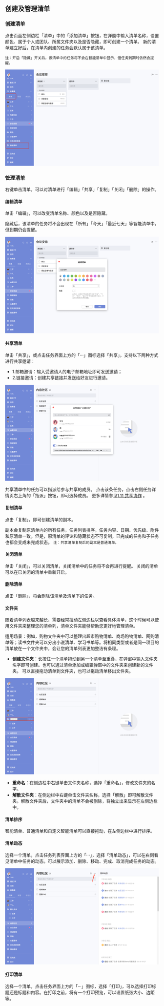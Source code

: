## 创建及管理清单

### 创建清单

点击页面左侧边栏「清单」中的「添加清单」按钮，在弹窗中输入清单名称，设置颜色、属于个人或团队、所属文件夹以及是否隐藏，即可创建一个清单。 新的清单建立好后，在清单内创建的任务会默认属于该清单。

`注：开启「隐藏」开关后，该清单中的任务将不会在智能清单中显示，但任务到期时依然会提醒。`

![images35](../../images/mac/28.png)

### 管理清单

右键单击清单，可以对清单进行「编辑」「共享」「复制」「关闭」「删除」的操作。

#### 编辑清单

单击「编辑」，可以改变清单名称、颜色以及是否隐藏。

隐藏后，该清单的任务将不会出现在「所有」「今天」「最近七天」等智能清单中，但到期仍会提醒。

![images35](../../images/mac/29.png)

#### 共享清单

单击「共享」，或点击任务界面上方的「···」图标选择「共享」，支持以下两种方式进行共享邀请：

* 1.邮箱邀请：输入受邀请人的电子邮箱地址即可发送邀请；
* 2.链接邀请：创建共享链接并发送给好友进行邀请。

![images35](../../images/mac/30.png)

共享清单中的任务可以指派给参与共享的成员。 点击该条任务，点击右侧任务详情页右上角的「指派」按钮，即可选择成员。 更多详情参见[1.11 共享协作](../ios_app/5_share_lists.md) 。

#### 复制清单

点击「复制」，即可创建清单的副本。

副本会复制原清单内的所有任务，任务列表排序，任务内容、日期、优先级、附件和原清单一致。但是，原清单的评论和隐藏状态不可复制，已完成的任务和子任务也都会变成未完成状态。
`注：共享清单复制后的副本是普通清单。`

#### 关闭清单

单击「关闭」，可以关闭清单，关闭清单中的任务将不会再进行提醒。 关闭的清单可以在已关闭的清单中重新开启。

#### 删除清单

点击「删除」，将会删除该清单及清单下的任务。

#### 文件夹

随着清单列表越来越长，需要经常拉动左侧边栏以查看具体清单，这个时候可以使用文件夹来整理您的清单列，清单文件夹能够帮助您更好地管理清单。

适用场景：例如，购物文件夹中可以整理出超市购物清单、商场购物清单、网购清单等；读书文件夹可以分出小说清单、学习书单等。将相同类型或者是同一项目的清单放在一个文件夹中，会让您的清单列表更加整洁有条理。

* **创建文件夹**：长按住一个清单拖动到另一个清单至重叠，在弹窗中输入文件夹名字即可创建。也可以通过清单添加或编辑弹窗中的文件夹来创建新的文件夹。 可以直接拖动清单到文件夹，也可以拖动清单移出文件夹。

![images35](../../images/mac/31.png)

* **重命名**：在侧边栏中右键单击文件夹名称，选择「重命名」，修改文件夹的名字。
* **解散文件夹**：在侧边栏中右键单击文件夹名称，选择「解散」即可解散文件夹。解散文件夹后，文件夹中的清单不会被删除，将独立出来显示在左侧边栏中。 

#### 清单排序

智能清单、普通清单和自定义智能清单可以直接拖动，在左侧边栏中进行排序。

#### 清单动态

选择一个清单，点击任务列表界面上方的「···」，选择「清单动态」，可以在右侧看见清单中任务的动态。可以展示添加、删除、移动、完成、取消完成任务的动态。

![images35](../../images/mac/32.png)

#### 打印清单

选择一个清单，点击任务界面上方的「···」图标，选择「打印」，可以选择打印标题还是标题和内容。在打印之前，将有一个打印预览，可以设置纸张大小、边距等。

